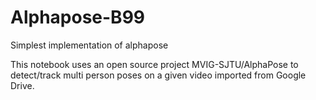 # Alphapose-B99
Simplest implementation of alphapose


This notebook uses an open source project MVIG-SJTU/AlphaPose to detect/track multi person poses on a given video imported from Google Drive.
